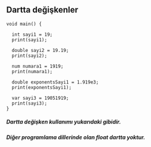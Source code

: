 ## Dartta değişkenler
```
void main() {

  int sayi1 = 19;
  print(sayi1);

  double sayi2 = 19.19;
  print(sayi2);

  num numara1 = 1919;
  print(numara1);

  double exponentsSayi1 = 1.919e3;
  print(exponentsSayi1);

  var sayi3 = 19051919;
  print(sayi3);
}
```
##### Dartta değişken kullanımı yukarıdaki gibidir.
##### Diğer programlama dillerinde olan float dartta yoktur.

